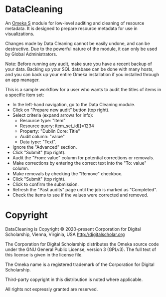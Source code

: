 # DataCleaning

An [Omeka S](https://omeka.org/s/) module for low-level auditing and cleaning of resource metadata. It is designed to prepare resource metadata for use in visualizations.

Changes made by Data Cleaning cannot be easily undone, and can be destructive. Due to the powerful nature of the module, it can only be used by Global Administrators.

Note: Before running any audit, make sure you have a recent backup of your data. Backing up your SQL database can be done with many hosts, and you can back up your entire Omeka installation if you installed through an app manager.

This is a sample workflow for a user who wants to audit the titles of items in a specific item set:

- In the left-hand navigation, go to the Data Cleaning module.
- Click on "Prepare new audit" button (top right).
- Select criteria (expand arrows for info):
  - Resource type: "Item"
  - Resource query: item_set_id[]=1234
  - Property: "Dublin Core: Title"
  - Audit column: "value"
  - Data type: "Text".
- Ignore the "Advanced" section.
- Click "Submit" (top right).
- Audit the "From: value" column for potential corrections or removals.
- Make corrections by entering the correct text into the "To: value" column.
- Make removals by checking the "Remove" checkbox.
- Click "Submit" (top right).
- Click to confirm the submission.
- Refresh the "Past audits" page until the job is marked as "Completed".
- Check the items to see if the values were corrected and removed.



# Copyright

DataCleaning is Copyright © 2020-present Corporation for Digital Scholarship, Vienna, Virginia, USA http://digitalscholar.org

The Corporation for Digital Scholarship distributes the Omeka source code
under the GNU General Public License, version 3 (GPLv3). The full text
of this license is given in the license file.

The Omeka name is a registered trademark of the Corporation for Digital Scholarship.

Third-party copyright in this distribution is noted where applicable.

All rights not expressly granted are reserved.

